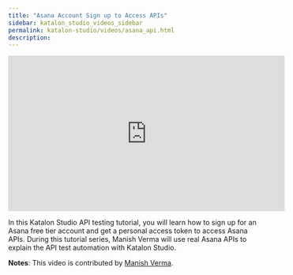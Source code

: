```yaml
---
title: "Asana Account Sign up to Access APIs"
sidebar: katalon_studio_videos_sidebar
permalink: katalon-studio/videos/asana_api.html
description: 
---
```


<iframe width="560" height="315" src="https://www.youtube.com/embed/Jaz3vI1yRSQ" title="YouTube video player" frameborder="0" allow="accelerometer; autoplay; clipboard-write; encrypted-media; gyroscope; picture-in-picture" allowfullscreen></iframe>

In this Katalon Studio API testing tutorial, you will learn how to sign up for an Asana free tier account and get a personal access token to access Asana APIs. During this tutorial series, Manish Verma will use real Asana APIs to explain the API test automation with Katalon Studio.

**Notes**: This video is contributed by [Manish Verma](https://www.youtube.com/channel/UCzOMBStlSDfyai6rWdK3hWw).
